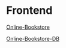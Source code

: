 # Frontend
[Online-Bookstore](https://github.com/IZSSERAFIM/Online-Bookstore)

[Online-Bookstore-DB](https://github.com/IZSSERAFIM/Online-Bookstore-DB)